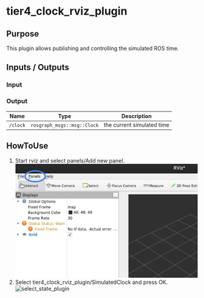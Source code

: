 # tier4_clock_rviz_plugin

## Purpose

This plugin allows publishing and controlling the simulated ROS time.

## Inputs / Outputs

### Input

### Output

| Name                       | Type                                   | Description                    |
| -------------------------- | -------------------------------------- | ------------------------------ |
| `/clock` | `rosgraph_msgs::msg::Clock` | the current simulated time |

## HowToUse

1. Start rviz and select panels/Add new panel.
   ![select_panel](./images/select_panels.png)
2. Select tier4_clock_rviz_plugin/SimulatedClock and press OK.
   ![select_state_plugin](./images/select_state_plugin.png)
